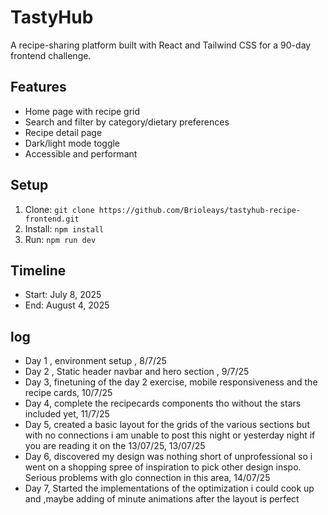 # TastyHub

A recipe-sharing platform built with React and Tailwind CSS for a 90-day frontend challenge.

## Features
- Home page with recipe grid
- Search and filter by category/dietary preferences
- Recipe detail page
- Dark/light mode toggle
- Accessible and performant

## Setup
1. Clone: `git clone https://github.com/Brioleays/tastyhub-recipe-frontend.git`
2. Install: `npm install`
3. Run: `npm run dev`

## Timeline
- Start: July 8, 2025
- End: August 4, 2025

## log
- Day 1 , environment setup , 8/7/25
- Day 2 , Static header navbar and hero section , 9/7/25
- Day 3, finetuning of the day 2 exercise, mobile responsiveness and the recipe cards, 10/7/25
- Day 4, complete the recipecards components tho without the stars included yet, 11/7/25
- Day 5, created a basic layout for the grids of the various sections but with no connections i am unable to post this night or yesterday night if you are reading it on the 13/07/25, 13/07/25
- Day 6, discovered my design was nothing short of unprofessional so i went on a shopping spree of inspiration to pick other design inspo. Serious problems with glo connection in this area, 14/07/25
- Day 7, Started the implementations of the optimization i could cook up and ,maybe adding of minute animations after the layout is perfect 